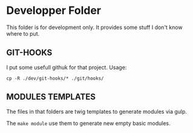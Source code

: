 # Developper Folder

This folder is for development only. It provides some stuff I don't know where to put.

## GIT-HOOKS

I put some usefull githuk for that project. Usage:

```cp -R ./dev/git-hooks/* ./git/hooks/```

## MODULES TEMPLATES

The files in that folders are twig templates to generate modules via gulp.

The `make module` use them to generate new empty basic modules.

